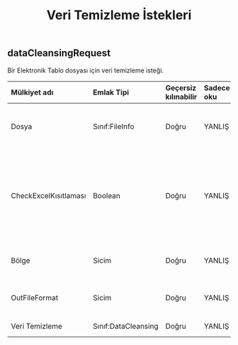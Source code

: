 ﻿---
title: Veri Temizleme İstekleri
second_title: Aspose.Cells Cloud Documen
type: docs
url: /tr/specification/model/datacleansingrequest/
description: "Aspose.Cells Bulut modeli spesifikasyonu: DataCleansingRequest. Açma, oluşturma, düzenleme, bölme, birleştirme, karşılaştırma ve dönüştürme gibi özelliklerle Excel ve diğer elektronik tablo belgelerini zahmetsizce yönetin"
kwords: Excel, Office, Elektronik Tablo, Cloud REST API, DataCleansingRequest
weight: 50
---
## **dataCleansingRequest**

 Bir Elektronik Tablo dosyası için veri temizleme isteği.

| Mülkiyet adı| Emlak Tipi| Geçersiz kılınabilir| Sadece oku| Varsayılan değer| Tanım|
|:- |:- |:- |:- |:- |:- |
| Dosya| Sınıf:FileInfo| Doğru| YANLIŞ|| Veri temizliği gerektiren elektronik tablo dosyaları.|
| CheckExcelKısıtlaması| Boolean| Doğru| YANLIŞ|| Kullanıcı hücrelerle ilgili nesneleri değiştirdiğinde Elektronik Tablo dosyasının kısıtlamasının kontrol edilip edilmeyeceği.|
| Bölge| Sicim| Doğru| YANLIŞ|| Çalışma kitabının bölgesel ayarları.|
| OutFileFormat| Sicim| Doğru| YANLIŞ||veri temizlemeyi bitir, dosya`s file format. `|
| Veri Temizleme| Sınıf:DataCleansing| Doğru| YANLIŞ|| Veri temizleme içeriği|

